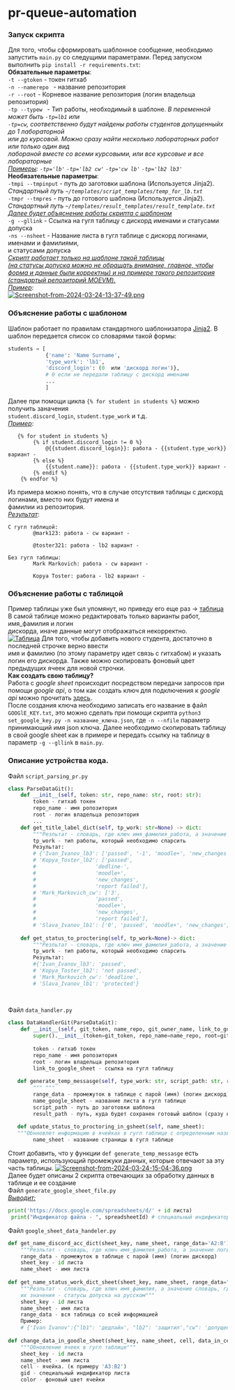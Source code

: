 # pr-queue-automation


### Запуск скрипта
Для того, чтобы сформировать шаблонное сообщение, необходимо запустить ```main.py``` со следущими
параметрами. Перед запуском выполнить ```pip install -r requirements.txt```:<br>
__Обязательные параметры__:<br>
```-t --gtoken``` - токен гитхаб<br>
```-n --namerepo ``` - название репозитория<br>
```-r --root``` - Корневое название репозитория (логин владельца репозитория)<br>
```-tp --typew ``` - Тип работы, необходимый в шаблоне. 
*В переменной может быть ```-tp=lb1``` или <br>
```-tp=cw```, соответственно будут найдены работы студентов допущенныйх до 1 лабораторной<br> или до курсовой. Можно сразу найти несколько лабораторных работ или только один вид<br> лабораной вместе со всеми курсовыми, или все курсовые и все лабораторные<br><u>Примеры</u>: ```-tp='lb'``` ```-tp='lb2 cw'``` ```-tp='cw lb'``` ```-tp='lb2 lb3'```*<br>
__Необязательные параметры__:<br>
```-tmpi --tmpinput``` - путь до заготовки шаблона (Используется Jinja2).<br> *Стандартный путь ```~/templates/script_templates/temp_for_lb.txt ```*<br>
```-tmpr --tmpres``` - путь до готового шаблона (Используется Jinja2).<br> *Стандартный путь ```~/templates/result_templates/result_template.txt ```*<br>
*<u>Далее будет объяснение работы скрипта с шаблоном</u>*<br>
```-g --gllink``` - Ссылка на гугл таблицу с дискорд именами и статусами допуска<br>
```-ns --nsheet``` - Название листа в гугл таблице с дискорд логинами, именами и фамилиями,<br> и статусами допуска<br>
*<u>Скрипт работает только на шаблоне такой [таблицы](https://docs.google.com/spreadsheets/d/1WEX-4FBdcUHsJpf7ybKZP52R3X4SfEqdJ8xM-1Tbxt8/edit#gid=0)<br> (на статусы допуска можно не обращать внимание, главное, чтобы форма и данные были корректны) и на примере такого [репозитория](https://github.com/abonent-21/test_repo/pulls) (стандартый репозиторий MOEVM).</u>*<br>
*<u>Пример</u>*:<br>
[![Screenshot-from-2024-03-24-13-37-49.png](https://i.postimg.cc/htKPSnYh/Screenshot-from-2024-03-24-13-37-49.png)](https://postimg.cc/Cz6VN3SV)
### Объяснение работы c шаблоном
Шаблон работает по правилам стандартного шаблонизатора [Jinja2](https://proglib.io/p/rukovodstvo-dlya-nachinayushchih-po-shablonam-jinja-v-flask-2022-09-05). В шаблон передается список со словарями такой формы:
```py
students = [
            {'name': 'Name Surname', 
            'type_work': 'lb1', 
            'discord_login': (0  или 'дискорд логин')}, 
            # 0 если не передали таблицу с дискорд именами
            ...
			]
```
Далее при помощи цикла ```{% for student in students %}``` можно получить заначения <br> ```student.discord_login```, ```student.type_work``` и т.д.<br>
*<u>Пример</u>*:<br>
```
   {% for student in students %}
        {% if student.discord_login != 0 %}
        	@{{student.discord_login}}: работа - {{student.type_work}} вариант -
        {% else %}
        	{{student.name}}: работа - {{student.type_work}} вариант -
        {% endif %}
    {% endfor %}
```
Из примера можно понять, что в случае отсутcтвия таблицы с дискорд логинами, вместо них будут имена и<br> фамилии из репозитория.<br>
*<u>Результат</u>*:<br>
```
С гугл таблицой:
        @mark123: работа - cw вариант -
    
        @toster321: работа - lb2 вариант -
```
```
Без гугл таблицы:
        Mark Markovich: работа - cw вариант -
    
        Kopya Toster: работа - lb2 вариант -
```
### Объяснение работы c таблицой
Пример таблицы уже был упомянут, но приведу его еще раз -> [таблица](https://docs.google.com/spreadsheets/d/1WEX-4FBdcUHsJpf7ybKZP52R3X4SfEqdJ8xM-1Tbxt8/edit#gid=0)<br>
В самой таблице можно редактировать только варианты работ, имя_фамилия и логин<br> дискорда, иначе данные могут отображаться некорректно.<br>
[![Таблица](https://i.postimg.cc/GhZZbxS2/2.png)](https://postimg.cc/ZCxfcpmt)
Для того, чтобы добавить нового студента, достаточно в последней строчке верно ввести<br>
имя и фамилию (по этому параметру идет связь с гитхабом) и указать логин его дискорда. Также можно скопировать фоновый цвет предыдущих ячеек для новой строчки.<br>
__Как создать свою таблицу?__<br>
Работа с *google sheet* происходит посредством передачи запросов при помощи *google api*, о том как создать ключ для подключения к *google api* можно прочитать [здесь](https://habr.com/ru/articles/483302/).<br>
После создания ключа необходимо записать его название в файл ```GOOGlE_KEY.txt```, это можно сделать при помощи скрипта ```python3 set_google_key.py -n название_ключа.json```, где ```-n --nfile``` параметр принимающий имя json ключа. Далее необходимо скопировать таблицу в свой google sheet как в примере и передать ссылку на таблицу в параметр ```-g --gllink``` в ```main.py```.<br>

### Описание устройства кода.
Файл ```script_parsing_pr.py```
```py
class ParseDataGit():
	def __init__(self, token: str, repo_name: str, root: str):
    	token - гитхаб токен
        repo_name - имя ропозитория
        root - логин владельца репозитория
        ...
    def get_title_label_dict(self, tp_work: str=None) -> dict:
    	"""Резльтат - словарь, где ключ имя_фамилия_работа, а значение список лейблов"""
    	tp_work - тип работы, который необходимо спарсить
        Результат:
        # {'Ivan_Ivanov_lb3': ['passed', '-1', 'moodle+', 'new_changes', 'report failed'],
        # 'Kopya_Toster_lb2': ['passed',
        # 					'dedline-',
        # 					'moodle+',
        # 					'new_changes',
        # 					'report failed'],
        # 'Mark_Markovich_cw': ['3',
        # 					'passed',
        # 					'moodle+',
        # 					'new_changes',
        # 					'report failed'],
        # 'Slava_Ivanov_lb1': ['0', 'passed', 'moodle+', 'new_changes', 'report ok']}
    
    def get_status_to_proctering(self, tp_work=None)-> dict:
    	"""Резльтат - словарь, где ключ имя_фамилия_работа, а значение статус допуска"""
    	tp_work - тип работы, который необходимо спарсить
		Результат:
        #{'Ivan_Ivanov_lb3': 'passed',
		# 'Kopya_Toster_lb2': 'not passed',
		# 'Mark_Markovich_cw': 'deadline',
		# 'Slava_Ivanov_lb1': 'protected'}
	
        
```
Файл ```data_handler.py```
```py
class DataHandlerGit(ParseDataGit):
    def __init__(self, git_token, name_repo, git_owner_name, link_to_google_sheet=None):
        super().__init__(token=git_token, repo_name=name_repo, root=git_owner_name)
        
        token - гитхаб токен
        repo_name - имя ропозитория
        root - логин владельца репозитория
        link_to_google_sheet - ссылка на гугл таблицу
   
   def generate_temp_messasge(self, type_work: str, script_path: str, result_path: str, name_google_sheet: str=None, range_data: str="A2:B"):
        """ """
        range_data - промежуток в таблице с парой (имя) (логин дискорд).
       	name_google_sheet - название листа в гугл таблице
        script_path - путь до заготовки шаблона
        result_path - путь, куда будет сохранен готовый шаблон (сразу нужно указть имя файла и тип)
        
   def update_status_to_proctoring_in_gsheet(self, name_sheet):
   """Обнновлет информацию в ячейках в гугл таблице с определенным названием страницы"""
		name_sheet - название страницы в гугл таблице        
```
Стоит добавить, что у функции ```def generate_temp_messasge``` есть параметр, использующий промежуки данных, которые отвечают за эту часть таблицы.
[![Screenshot-from-2024-03-24-15-04-36.png](https://i.postimg.cc/ydTDY6HN/Screenshot-from-2024-03-24-15-04-36.png)](https://postimg.cc/47mfWgnC)<br>
Далее будет описаны 2 скрипта отвечающих за обработку данных в таблице и ее создание<br>
Файл ```generate_google_sheet_file.py```<br>
*<u>Выводит:</u>*<br>
```py
print('https://docs.google.com/spreadsheets/d/' + id листа)
 print("Индификатор файла - ", spreadsheetId) # специальный индификатор
```
Файл ```google_sheet_data_handeler.py```<br>
```py
def get_name_discord_acc_dict(sheet_key, name_sheet, range_data='A2:B'):
	"""Резльтат - словарь, где ключ имя_фамилия_работа, а значение логин дискорд"""
	range_data - промежуток в таблице с парой (имя) (логин дискорд)
    sheet_key - id листа
    name_sheet - имя листа
    
def get_name_status_work_dict_sheet(sheet_key, name_sheet, range_data="A2:Z") -> dict:
	"""Резльтат - словарь, где ключ имя_фамилия, а значение словарь, где ключи работы, а 
    их значения - статусы допуска на русском"""
	sheet_key - id листа
    name_sheet - имя листа
    range_data - вся таблица со всей информацией
    Пример:
    # {'Ivan Ivanov':{"lb1": 'дедлайн', "lb2": 'защитил',"cw": 'допущен',}}
    
def change_data_in_goodle_sheet(sheet_key, name_sheet, cell, data_in_cell:str, gid, color:dict):
	"""Обновление ячеек в гугл таблице"""
    sheet_key - id листа
    name_sheet - имя листа
    cell - ячейка. (к примеру 'A3:B2')
    gid - специальный индификатор листа
    color - фоновый цвет ячейки
```

